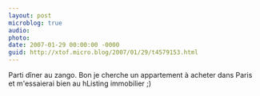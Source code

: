 ```yaml
---
layout: post
microblog: true
audio: 
photo: 
date: 2007-01-29 00:00:00 -0000
guid: http://xtof.micro.blog/2007/01/29/t4579153.html
---
```

Parti dîner au zango.  Bon je cherche un appartement à acheter dans Paris et m'essaierai bien au hListing immobilier ;) 

